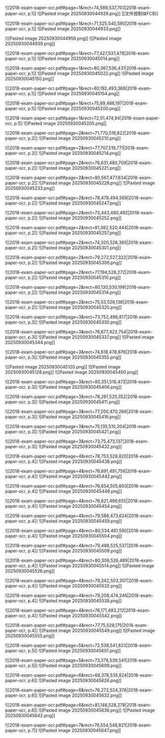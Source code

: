 ![[2018-exam-paper-ocr.pdf#page=1&rect=74,589,537,703|2018-exam-paper-ocr, p.1]]
![[Pasted image 20250930044929.png]]
[[文件控制块FCB]] 


![[2018-exam-paper-ocr.pdf#page=1&rect=71,525,540,590|2018-exam-paper-ocr, p.1]]
![[Pasted image 20250930044933.png]]

![[Pasted image 20250930044956.png]]
![[Pasted image 20250930044939.png]]


![[2018-exam-paper-ocr.pdf#page=1&rect=77,427,537,478|2018-exam-paper-ocr, p.1]]
![[Pasted image 20250930045014.png]]


![[2018-exam-paper-ocr.pdf#page=1&rect=80,367,536,431|2018-exam-paper-ocr, p.1]]
![[Pasted image 20250930045022.png]]
![[Pasted image 20250930045150.png]]

![[2018-exam-paper-ocr.pdf#page=1&rect=80,192,493,369|2018-exam-paper-ocr, p.1]]
![[Pasted image 20250930045154.png]]


![[2018-exam-paper-ocr.pdf#page=1&rect=75,89,486,197|2018-exam-paper-ocr, p.1]]
![[Pasted image 20250930045200.png]]


![[2018-exam-paper-ocr.pdf#page=1&rect=72,51,474,94|2018-exam-paper-ocr, p.1]]
![[Pasted image 20250930045205.png]]


![[2018-exam-paper-ocr.pdf#page=2&rect=71,770,518,822|2018-exam-paper-ocr, p.2]]
![[Pasted image 20250930045210.png]]


![[2018-exam-paper-ocr.pdf#page=2&rect=77,707,519,771|2018-exam-paper-ocr, p.2]]
![[Pasted image 20250930045214.png]]


![[2018-exam-paper-ocr.pdf#page=2&rect=76,631,480,709|2018-exam-paper-ocr, p.2]]
![[Pasted image 20250930045221.png]]


![[2018-exam-paper-ocr.pdf#page=2&rect=80,567,477,634|2018-exam-paper-ocr, p.2]]
![[Pasted image 20250930045228.png]]
![[Pasted image 20250930045233.png]]

![[2018-exam-paper-ocr.pdf#page=2&rect=78,479,494,568|2018-exam-paper-ocr, p.2]]
![[Pasted image 20250930045247.png]]


![[2018-exam-paper-ocr.pdf#page=2&rect=73,443,480,482|2018-exam-paper-ocr, p.2]]
![[Pasted image 20250930045252.png]]


![[2018-exam-paper-ocr.pdf#page=2&rect=81,382,520,444|2018-exam-paper-ocr, p.2]]
![[Pasted image 20250930045257.png]]


![[2018-exam-paper-ocr.pdf#page=2&rect=74,320,526,385|2018-exam-paper-ocr, p.2]]
![[Pasted image 20250930045301.png]]


![[2018-exam-paper-ocr.pdf#page=2&rect=79,272,527,322|2018-exam-paper-ocr, p.2]]
![[Pasted image 20250930045306.png]]


![[2018-exam-paper-ocr.pdf#page=2&rect=77,194,528,272|2018-exam-paper-ocr, p.2]]
![[Pasted image 20250930045310.png]]

![[2018-exam-paper-ocr.pdf#page=2&rect=80,130,530,199|2018-exam-paper-ocr, p.2]]
![[Pasted image 20250930045314.png]]


![[2018-exam-paper-ocr.pdf#page=2&rect=75,53,526,138|2018-exam-paper-ocr, p.2]]
![[Pasted image 20250930045320.png]]


![[2018-exam-paper-ocr.pdf#page=3&rect=73,752,496,817|2018-exam-paper-ocr, p.3]]
![[Pasted image 20250930045330.png]]


![[2018-exam-paper-ocr.pdf#page=3&rect=76,677,422,754|2018-exam-paper-ocr, p.3]]
![[Pasted image 20250930045337.png]]
![[Pasted image 20250930045344.png]]


![[2018-exam-paper-ocr.pdf#page=3&rect=74,618,478,676|2018-exam-paper-ocr, p.3]]
![[Pasted image 20250930045355.png]]

![[Pasted image 20250930045120.png]]
![[Pasted image 20250930045128.png]]
![[Pasted image 20250930045400.png]]


![[2018-exam-paper-ocr.pdf#page=3&rect=80,351,518,473|2018-exam-paper-ocr, p.3]]
![[Pasted image 20250930045406.png]]


![[2018-exam-paper-ocr.pdf#page=3&rect=78,261,525,352|2018-exam-paper-ocr, p.3]]
![[Pasted image 20250930045411.png]]


![[2018-exam-paper-ocr.pdf#page=3&rect=77,200,470,266|2018-exam-paper-ocr, p.3]]
![[Pasted image 20250930045416.png]]


![[2018-exam-paper-ocr.pdf#page=3&rect=75,135,510,204|2018-exam-paper-ocr, p.3]]
![[Pasted image 20250930045421.png]]


![[2018-exam-paper-ocr.pdf#page=3&rect=73,75,473,137|2018-exam-paper-ocr, p.3]]
![[Pasted image 20250930045432.png]]


![[2018-exam-paper-ocr.pdf#page=4&rect=78,753,528,820|2018-exam-paper-ocr, p.4]]
![[Pasted image 20250930045438.png]]


![[2018-exam-paper-ocr.pdf#page=4&rect=76,691,491,756|2018-exam-paper-ocr, p.4]]
![[Pasted image 20250930045442.png]]


![[2018-exam-paper-ocr.pdf#page=4&rect=76,654,505,693|2018-exam-paper-ocr, p.4]]
![[Pasted image 20250930045449.png]]


![[2018-exam-paper-ocr.pdf#page=4&rect=76,621,466,655|2018-exam-paper-ocr, p.4]]
![[Pasted image 20250930045454.png]]


![[2018-exam-paper-ocr.pdf#page=4&rect=79,588,473,624|2018-exam-paper-ocr, p.4]]
![[Pasted image 20250930045459.png]]


![[2018-exam-paper-ocr.pdf#page=4&rect=80,534,461,590|2018-exam-paper-ocr, p.4]]
![[Pasted image 20250930045504.png]]


![[2018-exam-paper-ocr.pdf#page=4&rect=79,488,525,537|2018-exam-paper-ocr, p.4]]
![[Pasted image 20250930045509.png]]


![[2018-exam-paper-ocr.pdf#page=4&rect=80,306,526,489|2018-exam-paper-ocr, p.4]]
![[Pasted image 20250930045514.png]]
![[Pasted image 20250930045526.png]]

![[2018-exam-paper-ocr.pdf#page=4&rect=79,242,503,307|2018-exam-paper-ocr, p.4]]
![[Pasted image 20250930045532.png]]


![[2018-exam-paper-ocr.pdf#page=4&rect=79,208,474,246|2018-exam-paper-ocr, p.4]]
![[Pasted image 20250930045538.png]]


![[2018-exam-paper-ocr.pdf#page=4&rect=76,171,483,212|2018-exam-paper-ocr, p.4]]
![[Pasted image 20250930045542.png]]


![[2018-exam-paper-ocr.pdf#page=4&rect=77,75,528,175|2018-exam-paper-ocr, p.4]]
![[Pasted image 20250930045549.png]]
![[Pasted image 20250930045555.png]]

![[2018-exam-paper-ocr.pdf#page=5&rect=72,538,541,823|2018-exam-paper-ocr, p.5]]
![[Pasted image 20250930045601.png]]


![[2018-exam-paper-ocr.pdf#page=5&rect=73,378,539,541|2018-exam-paper-ocr, p.5]]
![[Pasted image 20250930045609.png]]


![[2018-exam-paper-ocr.pdf#page=6&rect=68,378,535,824|2018-exam-paper-ocr, p.6]]
![[Pasted image 20250930045626.png]]


![[2018-exam-paper-ocr.pdf#page=6&rect=76,272,524,378|2018-exam-paper-ocr, p.6]]
![[Pasted image 20250930045632.png]]


![[2018-exam-paper-ocr.pdf#page=6&rect=81,148,528,278|2018-exam-paper-ocr, p.6]]
![[Pasted image 20250930045636.png]]
![[Pasted image 20250930045642.png]]





![[2018-exam-paper-ocr.pdf#page=7&rect=76,554,548,821|2018-exam-paper-ocr, p.7]]
![[Pasted image 20250930045647.png]]



